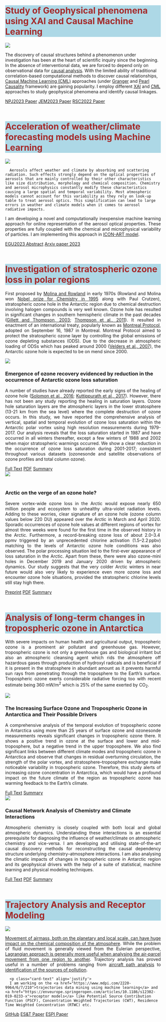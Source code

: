 <!--
.. title: Research
.. slug: research
.. date: 2020-05-07 05:52:47 UTC+05:30
.. tags: 
.. category: 
.. link: 
.. description: 
.. type: text
.. hidetitle: True
-->

<style type="text/css">
  p a {
  text-decoration: underline;
}

  .row-eq-height {
  display: -webkit-box;
  display: -webkit-flex;
  display: -ms-flexbox;
  display: flex;
}

</style>


<!--For Altmetric badges-->
<script type='text/javascript' src='https://d1bxh8uas1mnw7.cloudfront.net/assets/embed.js'></script>
	
<!--For Dimensions badges-->
<script async src="https://badge.dimensions.ai/badge.js" charset="utf-8"></script>

<h1 style="background-color: #ADD8E6; color:#A52A2A">Study of Geophysical phenomena using XAI and Causal Machine Learning</h1>

<div class="card-deck">
  <div class="card">
  <img class="card-img-top" src="https://ars.els-cdn.com/content/image/1-s2.0-S0301479723004437-ga1_lrg.jpg">
    <div class="card-body">
      <p class="card-text" align='justify'>
      
The discovery of causal structures behind a phenomenon under investigation has been at the heart of scientific inquiry since the beginning. In the absence of interventional data, we are forced to depend only on observational data for <a href="https://www.cs.uic.edu/~elena/courses/fall19/cs594cil.html" style="text-decoration: underline">causal analysis</a>. With the limited ability of traditional correlation-based computational methods to discover causal relationships, <a href="https://arxiv.org/abs/2206.15475" style="text-decoration: underline">Causal Machine Learning (CML)</a> approaches (under <a href="https://www.researchgate.net/publication/351369049_Granger_Causality_A_Review_and_Recent_Advances" style="text-decoration: underline">Granger</a> and <a href="https://hpccsystems.com/resources/causality-2021/" style="text-decoration: underline">Pearl Causality</a> framework) are gaining popularity. I employ different <a href="https://doi.org/10.1002/widm.1493" style="text-decoration: underline">XAI</a> and <a href="https://doi.org/10.1002/widm.1449" style="text-decoration: underline">CML</a> approaches to study geophysical phenomena and identify causal linkages.
</p> 

<span>
<a href="https://doi.org/10.1038/s41612-023-00494-0" class="btn btn-primary">NPJ2023 Paper</a>
<a href="https://doi.org/10.1016/j.jenvman.2023.117655" class="btn btn-primary">JEM2023 Paper</a>
<a href="https://doi.org/10.1039/D1EM00383F" class="btn btn-primary">RSC2022 Paper</a>
</span>

</div>
</div>
</div>

</div>

<BR>


<h1 style="background-color: #ADD8E6; color:#A52A2A">Acceleration of weather/climate forecasting models using Machine Learning</h1>

<div class="card-deck">
  <div class="card">
  <img class="card-img-top" src="/images/mie.png">
    <div class="card-body">
      <p class="card-text" align='justify'>
      
      Aerosols affect weather and climate by absorbing and scattering radiation. Such effects strongly depend on the optical properties of aerosols that are mainly controlled by their other characteristics like size distribution, morphology and chemical composition. Chemistry and aerosol microphysics constantly modify these characteristics causing a large spatial and temporal variability. Most atmospheric models cannot account for this variability as they rely on look-up table to treat aerosol optics. This simplification can lead to large errors in weather and climate models when it comes to aerosol radiative impacts. 

</p> 

<p align='justify'>
I am developing a novel and computationally inexpensive machine learning approach for online representation of the aerosol optical properties. These properties are fully coupled with the chemical and microphysical variability of particles. I am implementing this approach in <a href="https://www.imk-tro.kit.edu/english/5925.php" style="text-decoration: underline">ICON-ART model</a>.
</p>

<span>
<a href="https://meetingorganizer.copernicus.org/EGU23/EGU23-13559.html" class="btn btn-primary">EGU2023 Abstract</a>
<a href="https://arxiv.org/abs/2312.06497" class="btn btn-primary">Arxiv paper 2023</a>
</span>

</div>
</div>
</div>

</div>

<BR>

<h1 style="background-color: #ADD8E6; color:#A52A2A">Investigation of stratospheric ozone loss in polar regions</h1>

<p align='justify'>
First proposed by <a href="https://www.nature.com/articles/249810a0" style="text-decoration: underline">Molina and Rowland</a> in early 1970s (Rowland and Molina won <a href="https://www.nobelprize.org/prizes/chemistry/1995/summary/" style="text-decoration: underline">Nobel prize for Chemistry in 1995</a> along with Paul Crutzen), stratospheric ozone hole in the Antarctic region due to chemical destruction involving halogen compounds is very well known. Ozone hole has resulted in significant changes in southern hemispheric climate in the past decades (<a href="https://science.sciencemag.org/content/302/5643/273.full" style="text-decoration: underline">Gillett and Thompson, 2003</a>; <a href="https://www.nature.com/articles/ngeo1296">Thompson et al., 2011</a>). It resulted in enactment of an international treaty, popularly known as <a href="https://ozone.unep.org/treaties/montreal-protocol">Montreal Protocol</a>, adopted on September 16, 1987 in Montreal. Montreal Protocol aimed to protect the stratospheric ozone layer by controlling the global emissions of ozone depleting substances (ODS). Due to the decrease in atmospheric loading of ODSs which has peaked around 2000 (<a href="https://www.pnas.org/content/104/12/4814">Velders et al., 2007</a>), the Antarctic ozone hole is expected to be on mend since 2000. 
</p>

<div class="row row-cols-1 row-cols-sm-1 row-cols-md-1 row-cols-lg-2">

<div class="col mb-4 row-eq-height">
<div class="card">
<img class="card-img-top" src="/images/sonde11.png">
<div class="card-body">
<h3 class="card-title" align="left">Emergence of ozone recovery evidenced by reduction in the occurrence of Antarctic ozone loss saturation</h3>
<p class="card-text" align='justify'>A number of studies have already reported the early signs of the healing of ozone hole (<a href="https://science.sciencemag.org/content/353/6296/269.full">Solomon et al., 2016</a>; <a href="https://www.nature.com/articles/s41598-017-00722-7">Kuttippurath et al., 2017</a>). However, there has not been any study reporting the healing in saturation layers. Ozone hole saturation layers are the atmospheric layers in the lower stratosphere (13-21 km from the sea level) where the complete destruction of ozone occurs. In this study, we have reported the comprehensive analysis of vertical, spatial and temporal evolution of ozone loss saturation within the Antarctic polar vortex using high resolution measurements during 1979-2017. Our analysis reveals that the loss saturation started in 1987 and have occurred in all winters thereafter, except a few winters of 1988 and 2002 when major stratospheric warmings occurred. We show a clear reduction in the occurrence of ozone loss saturation during 2001-2017; consistent throughout various datasets (ozonesonde and satellite observations of ozone profiles and total column ozone). </p>
      
<span>
<a href="http://www.nature.com/articles/s41612-018-0052-6" class="btn btn-primary">Full Text</a>  
<a href="https://www.nature.com/articles/s41612-018-0052-6.pdf" class="btn btn-primary">PDF</a> 
<a href="/images/posters/NPJ_01.png" class="btn btn-primary">Summary</a> 
</span>

</div>
</div>
</div>

<div class="col mb-4 row-eq-height">
<div class="card">
<img class="card-img-top" src="/images/clo.png">
<div class="card-body">
<h3 class="card-title" align="left"><br/>Arctic on the verge of an ozone hole? <br/></h3>
<p class="card-text" align='justify'>  Severe vortex-wide ozone loss in the Arctic would expose nearly 650 million people and ecosystem to unhealthy ultra-violet radiation levels. Adding to these worries, clear signature of an ozone hole (ozone column values below 220 DU) appeared over the Arctic in March and April 2020. Sporadic occurrences of ozone hole values at different regions of vortex for almost three weeks were found for the first time in the observed history in the Arctic. Furthermore, a record-breaking ozone loss of about 2.0–3.4 ppmv triggered by an unprecedented chlorine activation (1.5–2.2 ppbv) matching to the levels of Antarctic ozone hole conditions was also observed. The polar processing situation led to the first-ever appearance of loss saturation in the Arctic. Apart from these, there were also ozone-mini holes in December 2019 and January 2020 driven by atmospheric dynamics. Our study suggests that the very colder Arctic winters in near future would also very likely to experience even more ozone loss and encounter ozone hole situations, provided the stratospheric chlorine levels still stay high there. </p>
      
<span>
<a href="https://acp.copernicus.org/preprints/acp-2020-1313/" class="btn btn-primary">Preprint</a>  
<a href="https://acp.copernicus.org/preprints/acp-2020-1313/acp-2020-1313.pdf" class="btn btn-primary">PDF</a> 
<a href="/images/posters/ACP_01.png" class="btn btn-primary">Summary</a> 
</span>

</div>
</div>
</div>

</div>

<BR>

<h1 style="background-color: #ADD8E6; color:#A52A2A">Analysis of long-term changes in tropospheric ozone in Antarctica</h1>

<p align='justify'>
With severe impacts on human health and agricultural output, tropospheric ozone is a prominent air pollutant and greenhouse gas. However, tropospheric ozone is not only a greenhouse gas and
biological irritant but also an atmospheric cleansing agent which rids the atmosphere off hazardous gases through production of hydroxyl radicals and is beneficial if it is present in the stratosphere in abundant amount as it prevents harmful sun rays from penetrating through the troposphere to the Earth’s surface. Tropospheric ozone exerts considerable radiative forcing too with recent estimate being 360 mW/m<sup>2</sup> which is 25% of the same exerted by CO<sub>2</sub>.</p>

<div class="row row-cols-1 row-cols-sm-1 row-cols-md-1 row-cols-lg-2">

<div class="col mb-4 row-eq-height">
<div class="card">
<img class="card-img-top" src="/images/dlm.png">
<div class="card-body">
<h3 class="card-title" align="left">The Increasing Surface Ozone and Tropospheric Ozone in Antarctica and Their Possible Drivers</h3>
<p class="card-text" align='justify'>A comprehensive analysis of the temporal evolution of tropospheric ozone in Antarctica using more than 25 years of surface ozone and ozonesonde measurements reveals significant changes in tropospheric ozone there. It shows a positive trend in ozone at the surface and lower and mid-troposphere, but a negative trend in the upper troposphere. We also find significant links between different climate modes and tropospheric ozone in Antarctica and observe that changes in residual overturning circulation, the strength of the polar vortex, and stratosphere–troposphere exchange make noticeable variability in tropospheric ozone. Therefore, this study alerts of increasing ozone concentration in Antarctica, which would have a profound impact on the future climate of the region as tropospheric ozone has warming feedback to the Earth’s climate. </p>
      
<span>
<a href="https://pubs.acs.org/doi/10.1021/acs.est.0c08491" class="btn btn-primary">Full Text</a>  
<a href="/images/posters/EST_01.png" class="btn btn-primary">Summary</a> 
</span>

</div>
</div>
</div>

<div class="col mb-4 row-eq-height">
<div class="card">
<img class="card-img-top" src="/images/causal.png">
<div class="card-body">
<h3 class="card-title" align="left">Causal Network Analysis of Chemistry and Climate Interactions <br/></h3>
<p class="card-text" align='justify'>  Atmospheric chemistry is closely coupled with both local and global atmospheric dynamics. Understanding these interactions is an essential prerequisite for diagnosing the influence of weather/climate on atmospheric chemistry and vice-versa. I am developing and utilising state-of-the-art causal discovery methods for reconstructing the causal dependency structure underlying chemistry–atmosphere interactions. I am also analysing the climatic impacts of changes in tropospheric ozone in Antarctic region and its geophysical drivers with the help of a suite of statistical, machine learning and physical modeling techniques.</p>

<span>
<a href="https://doi.org/10.1039/D1EM00383F" class="btn btn-primary">Full Text</a>  
<a href="https://pubs.rsc.org/en/content/articlepdf/2022/EM/D1EM00383F?page=search" class="btn btn-primary">PDF</a> 
<a href="/images/posters/Causal_01.png" class="btn btn-primary">Summary</a> 
</span>

</div>
</div>
</div>

</div>

<br/>

<h1 style="background-color: #ADD8E6; color:#A52A2A">Trajectory Analysis and Receptor Modeling</h1>

<div class="card-deck">
  <div class="card">
  <img class="card-img-top" src="/images/est.png">
    <div class="card-body">
      <p class="card-text" align='justify'>
      <a href="https://linkinghub.elsevier.com/retrieve/pii/S0169809511002948">Movement of airmass, both on the planetary and local scale, can have huge impact on the chemical composition of the atmosphere</a>. While the problem of fluid movement is generally viewed from the Eulerian perspective, <a href="https://www.atmos-chem-phys.net/15/7877/2015/">Lagrangian approach is generally more useful when analysing the air-parcel movement from one region to another</a>. Trajectory analysis has proved useful in a number of problems ranging from <a href="https://arc.aiaa.org/doi/abs/10.2514/1.G000537?journalCode=jgcd">aircraft path analysis</a> to <a href="https://agupubs.onlinelibrary.wiley.com/doi/full/10.1029/2005JD006577">identification of the sources of pollution</a>. 
      </p>
      
      <p class="card-text" align='justify'>      
      I am working on the <a href="https://www.mdpi.com/2220-9964/6/7/210">trajectories data mining using machine learning</a> and <a href="https://enveurope.springeropen.com/articles/10.1186/s12302-019-0233-x">receptor models</a> like Potential Source Contribution Function (PSCF), Concentration Weighted Trajectories (CWT), Residence Time Weighted Concentration (RTWC) etc.
</p>

<span>
<a href="https://github.com/pankajkarman/hytraj" class="btn btn-primary">GitHub</a>  
<a href="https://pubs.acs.org/doi/10.1021/acs.est.0c08491" class="btn btn-primary">ES&T Paper</a> 
<a href="https://pubs.rsc.org/en/content/articlelanding/2022/EM/D1EM00383F" class="btn btn-primary">ESPI Paper</a> 
</span>

</div>
</div>
</div>

</div>

